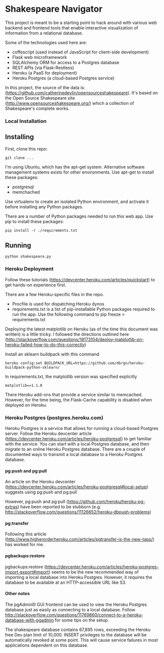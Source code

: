 # Shakespeare Navigator

This project is meant to be a starting point to hack around with various web backend and frontend tools that enable interactive visualization of information from a relational database.

Some of the technologies used here are:

* coffescript (used instead of JavaScript for client-side development)
* Flask web microframework
* SQLAlchemy ORM for access to a Postgres database
* REST APIs (via Flask-Restless)
* Heroku (a PaaS for deployment)
* Heroku Postgres (a cloud-based Postgres service)


In this project, the source of the data is: (https://github.com/catherinedevlin/opensourceshakespeare). It's based on the Open Source Shakespeare site (http://www.opensourceshakespeare.org/) which a collection of Shakespeare's complete works.


### Local Installation

## Installing

First, clone this repo:

    git clone ...

I'm using Ubuntu, which has the apt-get system. Alternative software management systems exists for other environments. Use apt-get to install these packages:
* postgresql
* memchached

Use virtualenv to create an isolated Python environment, and activate it before installing any Python packages. 

There are a number of Python packages needed to run this web app. Use pip to install these packages:

    pip install -r ./requirements.txt

## Running

    python shakespeare.py 

### Heroku Deployment

Follow these tutorials (https://devcenter.heroku.com/articles/quickstart) to get hands-on experience first.

There are a few Heroku-specific files in the repo.
* Procfile is used for dispatching Heroku dynos
* requirements.txt is a list of pip-installable Python packages required to run the app. Use the following command to 
    pip freeze > requirements.txt

Deploying the latest matplotlib on Heroku (as of the time this document was written) is a little tricky. I followed the directions outlined here (http://stackoverflow.com/questions/18173104/deploy-matplotlib-on-heroku-failed-how-to-do-this-correctly)

Install an sklearn buildpack with this command

    heroku config:set BUILDPACK_URL=https://github.com/dbrgn/heroku-buildpack-python-sklearn/

In requirements.txt, the matplotlib version was specified explicitly

    matplotlib==1.1.0

There Heroku add-ons that provide a service similar to memcached. However, for the time being, the Flask-Cache capability is disabled when deployed on Heroku.


### Heroku Postgres (postgres.heroku.com)

Heroku Postgres is a service that allows for running a cloud-based Postgres server. Follow the Heroku devcenter article (https://devcenter.heroku.com/articles/heroku-postgresql) to get familiar with the service.  You can start with a local Postgres database, and then migrate to an online Heroku Postgres database.  There are a couple of documented ways to transmit a local database to a Heroku Postgres database. 


#### pg:push and pg:pull 
An article on the Heroku devcenter (https://devcenter.heroku.com/articles/heroku-postgresql#local-setup) suggests using pg:push and 
pg:pull

However, pg:push and pg:pull (https://github.com/heroku/heroku-pg-extras) have been reported to be stubborn (e.g. http://stackoverflow.com/questions/11126652/heroku-dbpush-problems)

#### pg:transfer
Following this article (http://www.higherorderheroku.com/articles/pgtransfer-is-the-new-taps/) has worked for me.

#### pgbackups:restore
pgbackups:restore (https://devcenter.heroku.com/articles/heroku-postgres-import-export#import) seems to be the new recommended way of importing a local database into Heroku Postgres.  However, it requires the database to be available at an HTTP-accessible URL like S3.

#### Other notes
The pgAdminIII GUI frontend can be used to view the Heroku Postgres database just as easily as connecting to a local database. Follow http://stackoverflow.com/questions/11769860/connect-to-a-heroku-database-with-pgadmin for some tips on the setup.

The shakespeare database contains 67,895 rows, exceeding the Heroku free Dev plan limit of 10,000. INSERT privileges to the database will be automatically revoked at some point. This will cause service failures in most applications dependent on this database.
